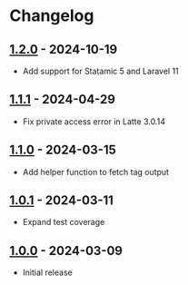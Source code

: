 # Changelog

## [1.2.0] - 2024-10-19

- Add support for Statamic 5 and Laravel 11

## [1.1.1] - 2024-04-29

- Fix private access error in Latte 3.0.14

## [1.1.0] - 2024-03-15

- Add helper function to fetch tag output

## [1.0.1] - 2024-03-11

- Expand test coverage

## [1.0.0] - 2024-03-09

- Initial release

[1.2.0]: https://github.com/daun/statamic-latte/releases/tag/1.2.0
[1.1.1]: https://github.com/daun/statamic-latte/releases/tag/1.1.1
[1.1.0]: https://github.com/daun/statamic-latte/releases/tag/1.1.0
[1.0.1]: https://github.com/daun/statamic-latte/releases/tag/1.0.1
[1.0.0]: https://github.com/daun/statamic-latte/releases/tag/1.0.0
